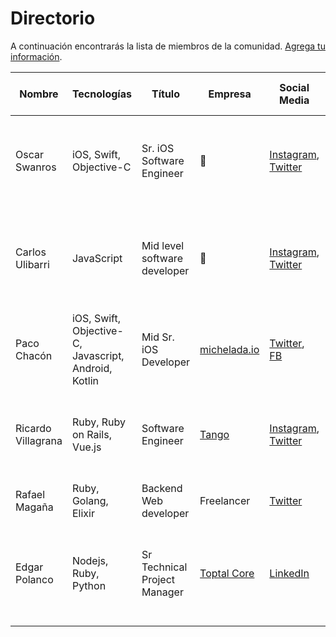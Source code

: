 # Directorio

A continuación encontrarás la lista de miembros de la comunidad. [Agrega tu información](https://github.com/OscarSwanros/colima-dev/edit/master/dir/README.md).

| Nombre | Tecnologías | Título | Empresa | Social Media | Disponible para mentor | Te puedo ayudar con... |
|--------|-------------|--------|---------|--------------|------------------------|----------|
| Oscar Swanros | iOS, Swift, Objective-C | Sr. iOS Software Engineer | 👀 | [Instagram](https://instagram.com/swanros), [Twitter](https://twitter.com/swanros) | ✅ | Cuestiones de desarrollo móvil, arquitectura y diseño de aplicaciones, desarrollo profesional |
| Carlos Ulibarri | JavaScript | Mid level software developer | 👀 | [Instagram](https://instagram.com/ulibarriireta), [Twitter](https://twitter.com/carlosUlibarri) | ✅ | Desarrollo con JavaScript (NodeJS & Express), Oportunidades laborales en TI, desarrollo profesional |
| Paco Chacón | iOS, Swift, Objective-C, Javascript, Android, Kotlin | Mid Sr. iOS Developer | [michelada.io](https://michelada.io) | [Twitter](https://twitter.com/pacocd94), [FB](https://www.facebook.com/pacocd) | ✅ | Desarrollo móvil (iOS o Android), patrones de diseño, arquitecturas. |
| Ricardo Villagrana | Ruby, Ruby on Rails, Vue.js | Software Engineer | [Tango](https://tango.io) | [Instagram](https://instagram.com/ricvillagrana), [Twitter](https://twitter.com/ricvillagrana) | ✅ | Bases de datos, Ruby (optimización, refactors, metaprogramming, etc.), desarrollo profesional. |
| Rafael Magaña | Ruby, Golang, Elixir | Backend Web developer | Freelancer | [Twitter](https://twitter.com/rafmagana) | ✅ | Backend y Devops |
| Edgar Polanco | Nodejs, Ruby, Python  | Sr Technical Project Manager | [Toptal Core](https://www.toptal.com/developers#desire-only-eye-opening-digital-project-managers) | [LinkedIn](https://www.linkedin.com/in/edgarpolancopmp/) | ✅ | Certificaciones de Project Management, PO/Scrum Master, Jira customizations (addons), Alexa Skills  |
